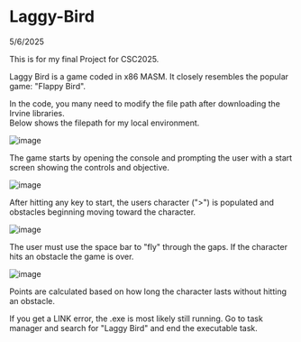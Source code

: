 # Laggy-Bird
5/6/2025

This is for my final Project for CSC2025.  

Laggy Bird is a game coded in x86 MASM.  It closely resembles the popular game: "Flappy Bird".

In the code, you many need to modify the file path after downloading the Irvine libraries.  
Below shows the filepath for my local environment.

![image](https://github.com/user-attachments/assets/357dc859-2b6b-4520-8c9f-2a25d137d543)


The game starts by opening the console and prompting the user with a start screen showing the controls and objective. 

![image](https://github.com/user-attachments/assets/64a3bd41-74fb-405a-be6f-1d0865d75ca7)


After hitting any key to start, the users character (">") is populated and obstacles beginning moving toward the character.  

![image](https://github.com/user-attachments/assets/9fdd9733-451a-4404-b0c8-769091d96a97)


The user must use the space bar to "fly" through the gaps. If the character hits an obstacle the game is over.  

![image](https://github.com/user-attachments/assets/64a13693-245e-4d3d-bb3b-df1f48a05c3a)


Points are calculated based on how long the character lasts without hitting an obstacle.

If you get a LINK error, the .exe is most likely still running.  Go to task manager and search for "Laggy Bird" and end the 
executable task.

